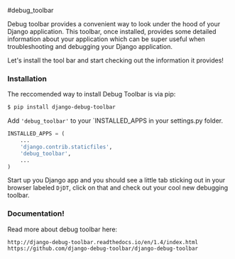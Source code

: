 #debug_toolbar

Debug toolbar provides a convenient way to look under the hood of your Django application. This toolbar, once installed, provides some detailed information about your application which can be super useful when troubleshooting and debugging your Django application.

Let's install the tool bar and start checking out the information it provides!

### Installation
The reccomended way to install Debug Toolbar is via pip:

```bash
$ pip install django-debug-toolbar
```

Add `'debug_toolbar'` to your `INSTALLED_APPS in your settings.py folder.

```python
INSTALLED_APPS = (
    ...
    'django.contrib.staticfiles',
    'debug_toolbar',
    ...
)   
```

Start up you Django app and you should see a little tab sticking out in your browser labeled `DjDT`, click on that and check out your cool new debugging toolbar.

### Documentation!

Read more about debug toolbar here:
```text
http://django-debug-toolbar.readthedocs.io/en/1.4/index.html
https://github.com/django-debug-toolbar/django-debug-toolbar
```
